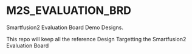 # M2S_EVALUATION_BRD


Smartfusion2 Evaluation Board Demo Designs.

This repo will keep all the reference Design Targetting the Smartfusion2 Evaluation Board
